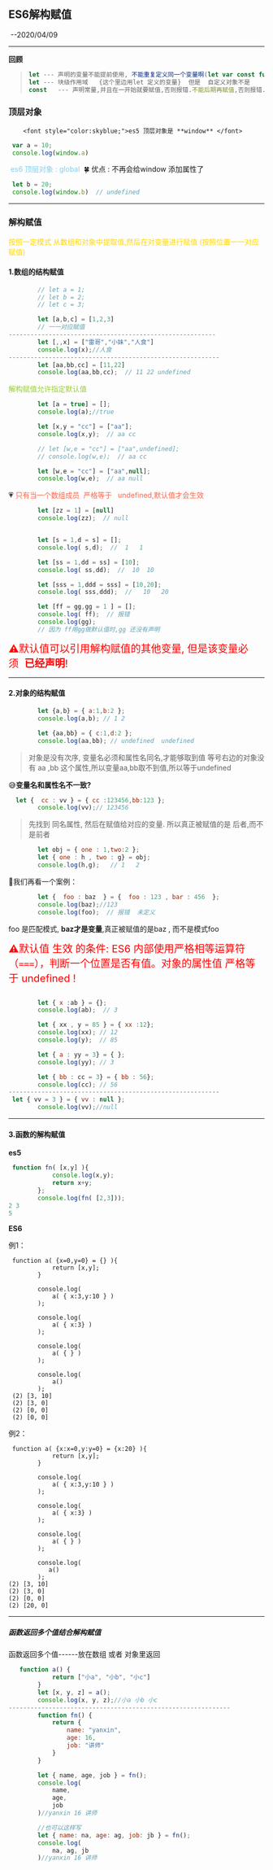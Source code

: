 ## ES6解构赋值

​		--2020/04/09

------

**回顾**

> ```js
> let --- 声明的变量不能提前使用, 不能重复定义同一个变量啊(let var const function )
> let --- 块级作用域   {这个里边用let 定义的变量}  但是  自定义对象不是
> const   --- 声明常量,并且在一开始就要赋值,否则报错.不能后期再赋值,否则报错. 定义的常量的值不能修改
> ```

### **顶层对象**

 		<font style="color:skyblue;">es5 顶层对象是 **window** </font>

```js
 var a = 10;
 console.log(window.a)
```

​		<font style="color:skyblue;">es6 顶层对象  : global</font> 
​       		🍀 优点 : 不再会给window 添加属性了

```js
 let b = 20;
 console.log(window.b)  // undefined
```

------

### 解构赋值

<font style="color:gold;">按照一定模式 从数组和对象中提取值,然后在对变量进行赋值 (按照位置一一对应赋值)</font> 

#### 			1.数组的结构赋值

```js
	    // let a = 1;
        // let b = 2;
        // let c = 3;

        let [a,b,c] = [1,2,3]
        // 一一对应赋值
---------------------------------------------------------
	    let [,,x] = ["雷哥","小妹","人食"]
        console.log(x);//人食
----------------------------------------------------------
	    let [aa,bb,cc] = [11,22]
        console.log(aa,bb,cc);  // 11 22 undefined

```

<font style="color:yellowgreen;">解构赋值允许指定默认值</font> 

```js
 		let [a = true] = [];
        console.log(a);//true

        let [x,y = "cc"] = ["aa"];
        console.log(x,y);  // aa cc

        // let [w,e = "cc"] = ["aa",undefined];
        // console.log(w,e);  // aa cc

        let [w,e = "cc"] = ["aa",null];
        console.log(w,e);  // aa null
```

💗<font style="color:tomato;"> 只有当一个数组成员  严格等于   undefined,默认值才会生效</font> 

```js
 		let [zz = 1] = [null]
        console.log(zz);  // null


        let [s = 1,d = s] = [];
        console.log( s,d);  //  1   1

        let [ss = 1,dd = ss] = [10];
        console.log( ss,dd);  //  10  10

        let [sss = 1,ddd = sss] = [10,20];
        console.log( sss,ddd);  //   10   20

        let [ff = gg,gg = 1 ] = [];
        console.log( ff);  // 报错
        console.log(gg);
        // 因为 ff用gg做默认值时,gg 还没有声明
```

<font style="color:red;font-size:20px">⚠️默认值可以引用解构赋值的其他变量,  但是该变量必须  **已经声明**!</font> 

------

#### 2.对象的结构赋值

```js
		let {a,b} = { a:1,b:2 };
        console.log(a,b); // 1 2

        let {aa,bb} = { c:1,d:2 };
        console.log(aa,bb); // undefined  undefined

```

> 对象是没有次序,  变量名必须和属性名同名,才能够取到值
>        等号右边的对象没有 aa ,bb  这个属性,所以变量aa,bb取不到值,所以等于undefined

😅**变量名和属性名不一致?**

```js
  let {  cc : vv } = { cc :123456,bb:123 };
        console.log(vv);// 123456

```

> 先找到 同名属性, 然后在赋值给对应的变量.
>           所以真正被赋值的是    后者,而不是前者

```js
 		let obj = { one : 1,two:2 };
        let { one : h , two : g} = obj;
        console.log(h,g);   // 1   2
```

🌸我们再看一个案例：

```js
	    let {  foo : baz  } = {  foo : 123 , bar : 456  };
        console.log(baz);//123
        console.log(foo);  // 报错  未定义
```

 foo 是匹配模式, **baz才是变量**,真正被赋值的是baz ,  而不是模式foo

<font style="color:red;font-size:20px">⚠️默认值  生效  的条件: ES6 内部使用严格相等运算符（`===`），判断一个位置是否有值。对象的属性值  严格等于 undefined	!</font> 

```js

        let { x :ab } = {};
        console.log(ab);  // 3

        let { xx , y = 85 } = { xx :12};
        console.log(xx); // 12
        console.log(y);  // 85

        let { a : yy = 3} = { };
        console.log(yy); // 3

        let { bb : cc = 3} = { bb : 56};
        console.log(cc); // 56
----------------------------------------------------------
 let { vv = 3 } = { vv : null };
        console.log(vv);//null

```

------

#### 3.函数的解构赋值

**es5**

```js
 function fn( [x,y] ){
            console.log(x,y);
            return x+y;
        };
        console.log(fn( [2,3]));
2 3
5
```

**ES6**

例1：

```JS
 function a( {x=0,y=0} = {} ){
            return [x,y];
        }
        
        console.log(
            a( { x:3,y:10 } )
        );
        
        console.log(
            a( { x:3} )
        );
        
        console.log(
            a( { } )
        );
        
        console.log(
            a()
        );
 (2) [3, 10]
 (2) [3, 0]
 (2) [0, 0]
 (2) [0, 0]
```

例2：

```JS
 function a( {x:x=0,y:y=0} = {x:20} ){
            return [x,y];
        }

        console.log(
            a( { x:3,y:10 } )
        );

        console.log(
            a( { x:3} )
        );

        console.log(
            a( { } )
        );

        console.log(
           a()
        );
(2) [3, 10]
(2) [3, 0]
(2) [0, 0]
(2) [20, 0]
```

------

##### 函数返回多个值结合解构赋值

 函数返回多个值------放在数组 或者 对象里返回

```js
   function a() {
            return ["小a", "小b", "小c"]
        }
        let [x, y, z] = a();
        console.log(x, y, z);//小a 小b 小c
-------------------------------------------------------------
        function fn() {
            return {
                name: "yanxin",
                age: 16,
                job: "讲师"
            }
        }

        let { name, age, job } = fn();
        console.log(
            name,
            age,
            job
        )//yanxin 16 讲师

		//也可以这样写
        let { name: na, age: ag, job: jb } = fn();
        console.log(
            na, ag, jb
        )//yanxin 16 讲师
```

